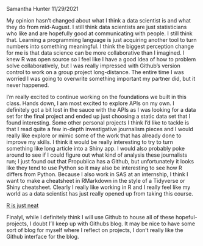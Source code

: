 Samantha Hunter
11/29/2021

My opinion hasn’t changed about what I think a data scientist is and
what they do from mid-August. I still think data scientists are just
statisticians who like and are hopefully good at communicating with
people. I still think that. Learning a programming language is just
acquiring another tool to turn numbers into something meaningful. I
think the biggest perception change for me is that data science can be
more collaborative than I imagined. I knew R was open source so I feel
like I have a good idea of how to problem solve collaboratively, but I
was really impressed with Github’s version control to work on a group
project long-distance. The entire time I was worried I was going to
overwrite something important my partner did, but it never happened.

I’m really excited to continue working on the foundations we built in
this class. Hands down, I am most excited to explore APIs on my own. I
definitely got a bit lost in the sauce with the APIs as I was looking
for a data set for the final project and ended up just choosing a static
data set that I found interesting. Some other personal projects I think
I’d like to tackle is that I read quite a few in-depth investigative
journalism pieces and I would really like explore or mimic some of the
work that has already done to improve my skills. I think it would be
really interesting to try to turn something like long article into a
Shiny app. I would also probably poke around to see if I could figure
out what kind of analysis these journalists run; I just found out that
Propublica has a Github, but unfortunately it looks like they tend to
use Python so it may also be interesting to see how R differs from
Python. Because I also work in SAS at an internship, I think I want to
make a cheatsheet in RMarkdown in the style of a Tidyverse or Shiny
cheatsheet. Clearly I really like working in R and I really feel like my
world as a data scientist has just really opened up from taking this
course.

[R is just neat](../images/neat.png)

Finalyl, while I definitely think I will use Github to house all of
these hopeful-projects, I doubt I’ll keep up with Githubs blog. It may
be nice to have some sort of blog for myself where I reflect on
projects, I don’t really like the Github interface for the blog.
